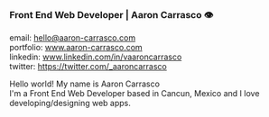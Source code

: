 ### Front End Web Developer | Aaron Carrasco 👁️

email: hello@aaron-carrasco.com <br>
portfolio: www.aaron-carrasco.com <br>
linkedin: www.linkedin.com/in/vaaroncarrasco <br>
twitter: https://twitter.com/_aaroncarrasco

Hello world! My name is Aaron Carrasco <br>
I'm a Front End Web Developer based in Cancun, Mexico and I love developing/designing web apps.
